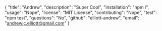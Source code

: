 {
	"title": "Andrew",
	"description": "Super Cool",
	"installation": "npm i",
	"usage": "Nope",
	"license": "MIT License",
	"contributing": "Nope",
	"test": "npm test",
	"questions": "No",
	"github": "elliott-andrew",
	"email": "andrewjc.elliott@gmail.com"
}